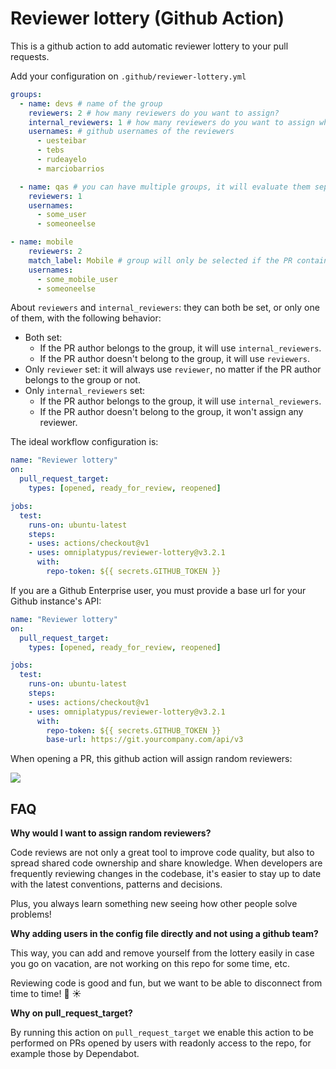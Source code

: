 # Reviewer lottery (Github Action)

This is a github action to add automatic reviewer lottery to your pull requests.

Add your configuration on `.github/reviewer-lottery.yml`

```yaml
groups:
  - name: devs # name of the group
    reviewers: 2 # how many reviewers do you want to assign?
    internal_reviewers: 1 # how many reviewers do you want to assign when the PR author belongs to this group?
    usernames: # github usernames of the reviewers
      - uesteibar
      - tebs
      - rudeayelo
      - marciobarrios

  - name: qas # you can have multiple groups, it will evaluate them separately
    reviewers: 1
    usernames:
      - some_user
      - someoneelse

- name: mobile
    reviewers: 2
    match_label: Mobile # group will only be selected if the PR contains a label with this text
    usernames:
      - some_mobile_user
      - someoneelse
```

About `reviewers` and `internal_reviewers`: they can both be set, or only one of them, with the following behavior:
- Both set:
  - If the PR author belongs to the group, it will use `internal_reviewers`.
  - If the PR author doesn't belong to the group, it will use `reviewers`.
- Only `reviewer` set: it will always use `reviewer`, no matter if the PR author belongs to the group or not.
- Only `internal_reviewers` set:
  - If the PR author belongs to the group, it will use `internal_reviewers`.
  - If the PR author doesn't belong to the group, it won't assign any reviewer.

The ideal workflow configuration is:

```yaml
name: "Reviewer lottery"
on:
  pull_request_target:
    types: [opened, ready_for_review, reopened]

jobs:
  test:
    runs-on: ubuntu-latest
    steps:
    - uses: actions/checkout@v1
    - uses: omniplatypus/reviewer-lottery@v3.2.1
      with:
        repo-token: ${{ secrets.GITHUB_TOKEN }}
```

If you are a Github Enterprise user, you must provide a base url for your Github instance's API:

```yaml
name: "Reviewer lottery"
on:
  pull_request_target:
    types: [opened, ready_for_review, reopened]

jobs:
  test:
    runs-on: ubuntu-latest
    steps:
    - uses: actions/checkout@v1
    - uses: omniplatypus/reviewer-lottery@v3.2.1
      with:
        repo-token: ${{ secrets.GITHUB_TOKEN }}
        base-url: https://git.yourcompany.com/api/v3
```


When opening a PR, this github action will assign random reviewers:

![](./img/assignation_example.png)


## FAQ

**Why would I want to assign random reviewers?**

Code reviews are not only a great tool to improve code quality, but also to spread
shared code ownership and share knowledge. When developers are frequently reviewing
changes in the codebase, it's easier to stay up to date with the latest conventions,
patterns and decisions.

Plus, you always learn something new seeing how other people solve problems!


**Why adding users in the config file directly and not using a github team?**

This way, you can add and remove yourself from the lottery easily in case you go on vacation,
are not working on this repo for some time, etc.

Reviewing code is good and fun, but we want to be able to disconnect from time to time! :palm_tree: :sunny:

**Why on pull_request_target?**

By running this action on `pull_request_target` we enable this action to be performed on PRs opened by users with 
readonly access to the repo, for example those by Dependabot.
